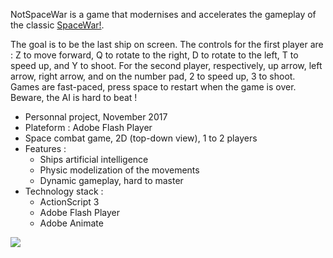 NotSpaceWar is a game that modernises and accelerates the gameplay of the classic [SpaceWar!](https://en.wikipedia.org/wiki/Spacewar! "Wikipedia").

The goal is to be the last ship on screen. The controls for the first player are : Z to move forward, Q to rotate to the right, D to rotate to the left, T to speed up, and Y to shoot. For the second player, respectively, up arrow, left arrow, right arrow, and on the number pad, 2 to speed up, 3 to shoot. Games are fast-paced, press space to restart when the game is over. Beware, the AI is hard to beat !

+ Personnal project, November 2017
+ Plateform : Adobe Flash Player 
+ Space combat game, 2D (top-down view), 1 to 2 players
+ Features :
    - Ships artificial intelligence
    - Physic modelization of the movements
    - Dynamic gameplay, hard to master
+ Technology stack :
    - ActionScript 3
    - Adobe Flash Player
    - Adobe Animate

![](°project-image°)